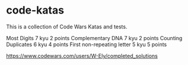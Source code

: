 # code-katas
This is a collection of Code Wars Katas and tests.

Most Digits                 7 kyu 2 points
Complementary DNA           7 kyu 2 points
Counting Duplicates         6 kyu 4 points
First non-repeating letter  5 kyu 5 points




https://www.codewars.com/users/W-Ely/completed_solutions
